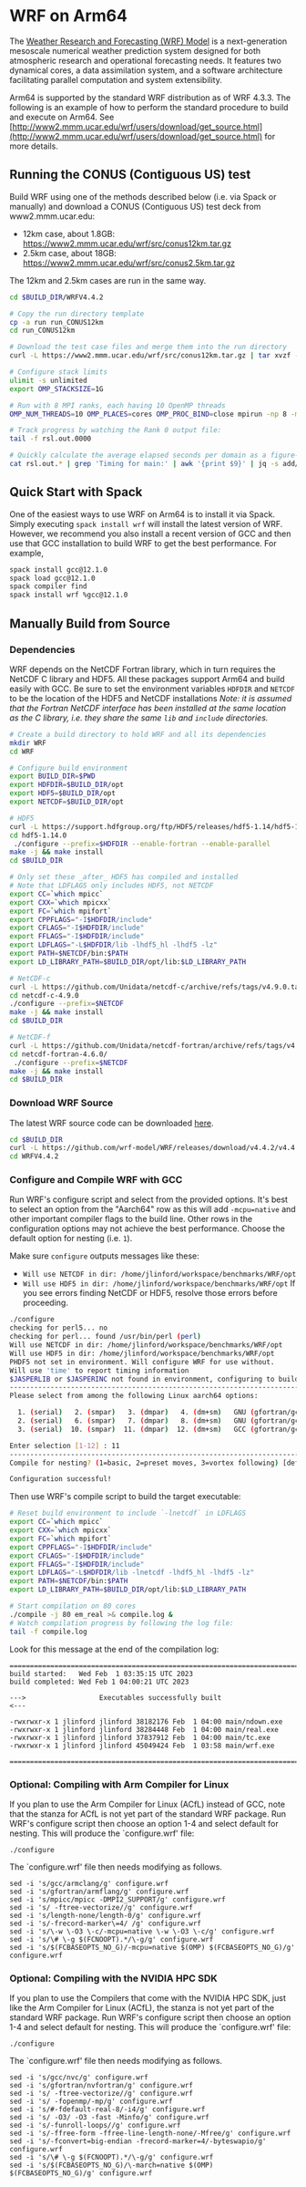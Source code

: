 # WRF on Arm64

The [Weather Research and Forecasting (WRF) Model](https://www.mmm.ucar.edu/weather-research-and-forecasting-model) is a next-generation mesoscale numerical weather prediction system designed for both atmospheric research and operational forecasting needs. It features two dynamical cores, a data assimilation system, and a software architecture facilitating parallel computation and system extensibility. 

Arm64 is supported by the standard WRF distribution as of WRF 4.3.3. The following is an example of how to perform the standard procedure to build and execute on Arm64.  See [http://www2.mmm.ucar.edu/wrf/users/download/get_source.html](http://www2.mmm.ucar.edu/wrf/users/download/get_source.html) for more details.

## Running the CONUS (Contiguous US) test
Build WRF using one of the methods described below (i.e. via Spack or manually) and download a CONUS (Contiguous US) test deck from www2.mmm.ucar.edu:
 - 12km case, about 1.8GB: https://www2.mmm.ucar.edu/wrf/src/conus12km.tar.gz
 - 2.5km case, about 18GB: https://www2.mmm.ucar.edu/wrf/src/conus2.5km.tar.gz

The 12km and 2.5km cases are run in the same way.

```bash
cd $BUILD_DIR/WRFV4.4.2

# Copy the run directory template
cp -a run run_CONUS12km
cd run_CONUS12km

# Download the test case files and merge them into the run directory
curl -L https://www2.mmm.ucar.edu/wrf/src/conus12km.tar.gz | tar xvzf - --strip-components=1

# Configure stack limits
ulimit -s unlimited
export OMP_STACKSIZE=1G

# Run with 8 MPI ranks, each having 10 OpenMP threads
OMP_NUM_THREADS=10 OMP_PLACES=cores OMP_PROC_BIND=close mpirun -np 8 -map-by socket:PE=10 ./wrf.exe 

# Track progress by watching the Rank 0 output file:
tail -f rsl.out.0000

# Quickly calculate the average elapsed seconds per domain as a figure-of-merit
cat rsl.out.* | grep 'Timing for main:' | awk '{print $9}' | jq -s add/length
```


## Quick Start with Spack
One of the easiest ways to use WRF on Arm64 is to install it via Spack.  Simply executing `spack install wrf` will install the latest version of WRF.  However, we recommend you also install a recent version of GCC and then use that GCC installation to build WRF to get the best performance.  For example, 
```bash
spack install gcc@12.1.0
spack load gcc@12.1.0
spack compiler find
spack install wrf %gcc@12.1.0
```

## Manually Build from Source

### Dependencies
WRF depends on the NetCDF Fortran library, which in turn requires the NetCDF C library and HDF5.  All these packages support Arm64 and build easily with GCC.  Be sure to set the environment variables `HDFDIR` and `NETCDF` to be the location of the HDF5 and NetCDF installations _Note: it is assumed that the Fortran NetCDF interface has been installed at the same location as the C library, i.e. they share the same `lib` and `include` directories._ 

```bash
# Create a build directory to hold WRF and all its dependencies
mkdir WRF
cd WRF

# Configure build environment
export BUILD_DIR=$PWD
export HDFDIR=$BUILD_DIR/opt
export HDF5=$BUILD_DIR/opt
export NETCDF=$BUILD_DIR/opt

# HDF5
curl -L https://support.hdfgroup.org/ftp/HDF5/releases/hdf5-1.14/hdf5-1.14.0/src/hdf5-1.14.0.tar.gz | tar xvzf -
cd hdf5-1.14.0
 ./configure --prefix=$HDFDIR --enable-fortran --enable-parallel
make -j && make install
cd $BUILD_DIR

# Only set these _after_ HDF5 has compiled and installed
# Note that LDFLAGS only includes HDF5, not NETCDF
export CC=`which mpicc`
export CXX=`which mpicxx`
export FC=`which mpifort`
export CPPFLAGS="-I$HDFDIR/include" 
export CFLAGS="-I$HDFDIR/include" 
export FFLAGS="-I$HDFDIR/include" 
export LDFLAGS="-L$HDFDIR/lib -lhdf5_hl -lhdf5 -lz"
export PATH=$NETCDF/bin:$PATH
export LD_LIBRARY_PATH=$BUILD_DIR/opt/lib:$LD_LIBRARY_PATH

# NetCDF-c
curl -L https://github.com/Unidata/netcdf-c/archive/refs/tags/v4.9.0.tar.gz | tar xvzf -
cd netcdf-c-4.9.0
./configure --prefix=$NETCDF
make -j && make install
cd $BUILD_DIR

# NetCDF-f
curl -L https://github.com/Unidata/netcdf-fortran/archive/refs/tags/v4.6.0.tar.gz | tar xvzf -
cd netcdf-fortran-4.6.0/
 ./configure --prefix=$NETCDF
make -j && make install
cd $BUILD_DIR
```

### Download WRF Source
The latest WRF source code can be downloaded [here](https://github.com/wrf-model/WRF/releases). 
```bash
cd $BUILD_DIR
curl -L https://github.com/wrf-model/WRF/releases/download/v4.4.2/v4.4.2.tar.gz | tar xvzf -
cd WRFV4.4.2
```

### Configure and Compile WRF with GCC
Run WRF's configure script and select from the provided options.
It's best to select an option from the "Aarch64" row as this will add
`-mcpu=native` and other important compiler flags to the build line.
Other rows in the configuration options may not achieve the best performance.
Choose the default option for nesting (i.e. `1`). 

Make sure `configure` outputs messages like these:
 - `Will use NETCDF in dir: /home/jlinford/workspace/benchmarks/WRF/opt`
 - `Will use HDF5 in dir: /home/jlinford/workspace/benchmarks/WRF/opt`
If you see errors finding NetCDF or HDF5, resolve those errors before proceeding.

```bash
./configure
checking for perl5... no
checking for perl... found /usr/bin/perl (perl)
Will use NETCDF in dir: /home/jlinford/workspace/benchmarks/WRF/opt
Will use HDF5 in dir: /home/jlinford/workspace/benchmarks/WRF/opt
PHDF5 not set in environment. Will configure WRF for use without.
Will use 'time' to report timing information
$JASPERLIB or $JASPERINC not found in environment, configuring to build without grib2 I/O...
------------------------------------------------------------------------
Please select from among the following Linux aarch64 options:

  1. (serial)   2. (smpar)   3. (dmpar)   4. (dm+sm)   GNU (gfortran/gcc)
  2. (serial)   6. (smpar)   7. (dmpar)   8. (dm+sm)   GNU (gfortran/gcc)
  3. (serial)  10. (smpar)  11. (dmpar)  12. (dm+sm)   GCC (gfortran/gcc): Aarch64

Enter selection [1-12] : 11
------------------------------------------------------------------------
Compile for nesting? (1=basic, 2=preset moves, 3=vortex following) [default 1]:

Configuration successful!
```

Then use WRF's compile script to build the target executable:
```bash
# Reset build environment to include `-lnetcdf` in LDFLAGS
export CC=`which mpicc`
export CXX=`which mpicxx`
export FC=`which mpifort`
export CPPFLAGS="-I$HDFDIR/include" 
export CFLAGS="-I$HDFDIR/include" 
export FFLAGS="-I$HDFDIR/include" 
export LDFLAGS="-L$HDFDIR/lib -lnetcdf -lhdf5_hl -lhdf5 -lz"
export PATH=$NETCDF/bin:$PATH
export LD_LIBRARY_PATH=$BUILD_DIR/opt/lib:$LD_LIBRARY_PATH

# Start compilation on 80 cores
./compile -j 80 em_real >& compile.log &
# Watch compilation progress by following the log file:
tail -f compile.log
```

Look for this message at the end of the compilation log:
```
==========================================================================
build started:   Wed Feb  1 03:35:15 UTC 2023
build completed: Wed Feb 1 04:00:21 UTC 2023

--->                  Executables successfully built                  <---

-rwxrwxr-x 1 jlinford jlinford 38182176 Feb  1 04:00 main/ndown.exe
-rwxrwxr-x 1 jlinford jlinford 38284448 Feb  1 04:00 main/real.exe
-rwxrwxr-x 1 jlinford jlinford 37837912 Feb  1 04:00 main/tc.exe
-rwxrwxr-x 1 jlinford jlinford 45049424 Feb  1 03:58 main/wrf.exe

==========================================================================
```

### Optional: Compiling with Arm Compiler for Linux
If you plan to use the Arm Compiler for Linux (ACfL) instead of GCC, note that the stanza for ACfL is not yet part of the standard WRF package. Run WRF's configure script then choose an option 1-4 and select default for nesting. This will produce the `configure.wrf' file:
```
./configure
```
The `configure.wrf' file then needs modifying as follows.
```
sed -i 's/gcc/armclang/g' configure.wrf
sed -i 's/gfortran/armflang/g' configure.wrf
sed -i 's/mpicc/mpicc -DMPI2_SUPPORT/g' configure.wrf
sed -i 's/ -ftree-vectorize//g' configure.wrf
sed -i 's/length-none/length-0/g' configure.wrf
sed -i 's/-frecord-marker\=4/ /g' configure.wrf
sed -i 's/\-w \-O3 \-c/-mcpu=native \-w \-O3 \-c/g' configure.wrf
sed -i 's/\# \-g $(FCNOOPT).*/\-g/g' configure.wrf
sed -i 's/$(FCBASEOPTS_NO_G)/-mcpu=native $(OMP) $(FCBASEOPTS_NO_G)/g' configure.wrf
```
### Optional: Compiling with the NVIDIA HPC SDK
If you plan to use the Compilers that come with the NVIDIA HPC SDK, just like the Arm Compiler for Linux (ACfL), the stanza is not yet part of the standard WRF package. Run WRF's configure script then choose an option 1-4 and select default for nesting. This will produce the `configure.wrf' file:
```
./configure
```
The `configure.wrf' file then needs modifying as follows.
```
sed -i 's/gcc/nvc/g' configure.wrf
sed -i 's/gfortran/nvfortran/g' configure.wrf
sed -i 's/ -ftree-vectorize//g' configure.wrf
sed -i 's/ -fopenmp/-mp/g' configure.wrf
sed -i 's/#-fdefault-real-8/-i4/g' configure.wrf
sed -i 's/ -O3/ -O3 -fast -Minfo/g' configure.wrf
sed -i 's/-funroll-loops//g' configure.wrf
sed -i 's/-ffree-form -ffree-line-length-none/-Mfree/g' configure.wrf
sed -i 's/-fconvert=big-endian -frecord-marker=4/-byteswapio/g' configure.wrf
sed -i 's/\# \-g $(FCNOOPT).*/\-g/g' configure.wrf
sed -i 's/$(FCBASEOPTS_NO_G)/\-march=native $(OMP) $(FCBASEOPTS_NO_G)/g' configure.wrf
```

